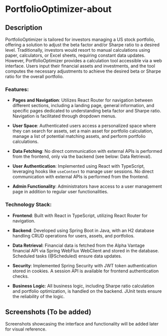 # PortfolioOptimizer-about


## Description

PortfolioOptimizer is tailored for investors managing a US stock portfolio, offering a solution to adjust the beta factor and/or Sharpe ratio to a desired level. Traditionally, investors would resort to manual calculations using paper, calculators, or Excel sheets, requiring constant data updates. However, PortfolioOptimizer provides a calculation tool accessible via a web interface. Users input their financial assets and investments, and the tool computes the necessary adjustments to achieve the desired beta or Sharpe ratio for the overall portfolio.

### Features:

- **Pages and Navigation**: Utilizes React Router for navigation between different sections, including a landing page, general information, and specific pages dedicated to understanding beta factor and Sharpe ratio. Navigation is facilitated through dropdown menus.

- **User Space**: Authenticated users access a personalized space where they can search for assets, set a main asset for portfolio calculation, manage a list of potential matching assets, and perform portfolio calculations.

- **Data Fetching**: No direct communication with external APIs is performed from the frontend, only via the backend (see below: Data Retrieval).

- **User Authentication**: Implemented using React with TypeScript, leveraging hooks like `useContext` to manage user sessions. No direct communication with external APIs is performed from the frontend.

- **Admin Functionality**: Administrators have access to a user management page in addition to regular user functionalities.

### Technology Stack:

- **Frontend**: Built with React in TypeScript, utilizing React Router for navigation.
  
- **Backend**: Developed using Spring Boot in Java, with an H2 database handling CRUD operations for users, assets, and portfolios.
  
- **Data Retrieval**: Financial data is fetched from the Alpha Vantage financial API via Spring WebFlux WebClient and stored in the database. Scheduled tasks (@Scheduled) ensure data updates.

- **Security**: Implemented Spring Security with JWT token authentication stored in cookies. A session API is available for frontend authentication checks.

- **Business Logic**: All business logic, including Sharpe ratio calculation and portfolio optimization, is handled on the backend. JUnit tests ensure the reliability of the logic.

## Screenshots (To be added)

Screenshots showcasing the interface and functionality will be added later for visual reference.
